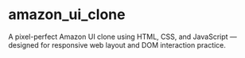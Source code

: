 # amazon_ui_clone
A pixel-perfect Amazon UI clone using HTML, CSS, and JavaScript — designed for responsive web layout and DOM interaction practice.
